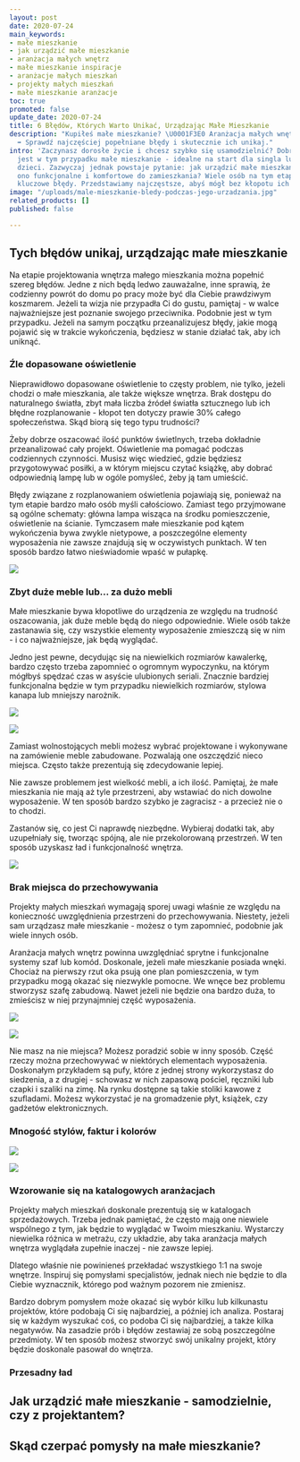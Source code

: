 ```yaml
---
layout: post
date: 2020-07-24
main_keywords:
- małe mieszkanie
- jak urządzić małe mieszkanie
- aranżacja małych wnętrz
- małe mieszkanie inspiracje
- aranżacje małych mieszkań
- projekty małych mieszkań
- małe mieszkanie aranżacje
toc: true
promoted: false
update_date: 2020-07-24
title: 6 Błędów, Których Warto Unikać, Urządzając Małe Mieszkanie
description: "Kupiłeś małe mieszkanie? \U0001F3E0 Aranżacja małych wnętrz bywa wymagająca.
  ➡️ Sprawdź najczęściej popełniane błędy i skutecznie ich unikaj."
intro: 'Zaczynasz dorosłe życie i chcesz szybko się usamodzielnić? Dobrym rozwiązaniem
  jest w tym przypadku małe mieszkanie - idealne na start dla singla lub pary bez
  dzieci. Zazwyczaj jednak powstaje pytanie: jak urządzić małe mieszkanie, aby było
  ono funkcjonalne i komfortowe do zamieszkania? Wiele osób na tym etapie popełnia
  kluczowe błędy. Przedstawiamy najczęstsze, abyś mógł bez kłopotu ich uniknąć.'
image: "/uploads/male-mieszkanie-bledy-podczas-jego-urzadzania.jpg"
related_products: []
published: false

---
```

## Tych błędów unikaj, urządzając małe mieszkanie

Na etapie projektowania wnętrza małego mieszkania można popełnić szereg błędów. Jedne z nich będą ledwo zauważalne, inne sprawią, że codzienny powrót do domu po pracy może być dla Ciebie prawdziwym koszmarem. Jeżeli ta wizja nie przypadła Ci do gustu, pamiętaj - w walce najważniejsze jest poznanie swojego przeciwnika. Podobnie jest w tym przypadku. Jeżeli na samym początku przeanalizujesz błędy, jakie mogą pojawić się w trakcie wykończenia, będziesz w stanie działać tak, aby ich uniknąć.

### Źle dopasowane oświetlenie

Nieprawidłowo dopasowane oświetlenie to częsty problem, nie tylko, jeżeli chodzi o małe mieszkania, ale także większe wnętrza. Brak dostępu do naturalnego światła, zbyt mała liczba źródeł światła sztucznego lub ich błędne rozplanowanie - kłopot ten dotyczy prawie 30% całego społeczeństwa. Skąd biorą się tego typu trudności?

Żeby dobrze oszacować ilość punktów świetlnych, trzeba dokładnie przeanalizować cały projekt. Oświetlenie ma pomagać podczas codziennych czynności. Musisz więc wiedzieć, gdzie będziesz przygotowywać posiłki, a w którym miejscu czytać książkę, aby dobrać odpowiednią lampę lub w ogóle pomyśleć, żeby ją tam umieścić.

Błędy związane z rozplanowaniem oświetlenia pojawiają się, ponieważ na tym etapie bardzo mało osób myśli całościowo. Zamiast tego przyjmowane są ogólne schematy: główna lampa wisząca na środku pomieszczenie, oświetlenie na ścianie. Tymczasem małe mieszkanie pod kątem wykończenia bywa zwykle nietypowe, a poszczególne elementy wyposażenia nie zawsze znajdują się w oczywistych punktach. W ten sposób bardzo łatwo nieświadomie wpaść w pułapkę.

![](/uploads/male-mieszkanie-zle-oswietlenie.jpg)

### Zbyt duże meble lub... za dużo mebli

Małe mieszkanie bywa kłopotliwe do urządzenia ze względu na trudność oszacowania, jak duże meble będą do niego odpowiednie. Wiele osób także zastanawia się, czy wszystkie elementy wyposażenie zmieszczą się w nim - i co najważniejsze, jak będą wyglądać.

Jedno jest pewne, decydując się na niewielkich rozmiarów kawalerkę, bardzo często trzeba zapomnieć o ogromnym wypoczynku, na którym mógłbyś spędzać czas w asyście ulubionych seriali. Znacznie bardziej funkcjonalna będzie w tym przypadku niewielkich rozmiarów, stylowa kanapa lub mniejszy narożnik.

![](/uploads/male-mieszkanie-zbyt-duze-meble.jpg)

![](/uploads/male-mieszkanie-za-duze-meble.jpg)

Zamiast wolnostojących mebli możesz wybrać projektowane i wykonywane na zamówienie meble zabudowane. Pozwalają one oszczędzić nieco miejsca. Często także prezentują się zdecydowanie lepiej.

Nie zawsze problemem jest wielkość mebli, a ich ilość. Pamiętaj, że małe mieszkania nie mają aż tyle przestrzeni, aby wstawiać do nich dowolne wyposażenie. W ten sposób bardzo szybko je zagracisz - a przecież nie o to chodzi.

Zastanów się, co jest Ci naprawdę niezbędne. Wybieraj dodatki tak, aby uzupełniały się, tworząc spójną, ale nie przekolorowaną przestrzeń. W ten sposób uzyskasz ład i funkcjonalność wnętrza.

![](/uploads/male-mieszkanie-za-duzo-rzeczy.jpg)

### Brak miejsca do przechowywania

Projekty małych mieszkań wymagają sporej uwagi właśnie ze względu na konieczność uwzględnienia przestrzeni do przechowywania. Niestety, jeżeli sam urządzasz małe mieszkanie - możesz o tym zapomnieć, podobnie jak wiele innych osób.

Aranżacja małych wnętrz powinna uwzględniać sprytne i funkcjonalne systemy szaf lub komód. Doskonale, jeżeli małe mieszkanie posiada wnęki. Chociaż na pierwszy rzut oka psują one plan pomieszczenia, w tym przypadku mogą okazać się niezwykle pomocne. We wnęce bez problemu stworzysz szafę zabudową. Nawet jeżeli nie będzie ona bardzo duża, to zmieścisz w niej przynajmniej część wyposażenia.

![](/uploads/male-mieszkanie-brak-miejsca-do-przechowywania.jpg)

![](/uploads/male-mieszkanie-szafy-zabudowane.jpg)

Nie masz na nie miejsca? Możesz poradzić sobie w inny sposób. Część rzeczy można przechowywać w niektórych elementach wyposażenia. Doskonałym przykładem są pufy, które z jednej strony wykorzystasz do siedzenia, a z drugiej - schowasz w nich zapasową pościel, ręczniki lub czapki i szaliki na zimę. Na rynku dostępne są takie stoliki kawowe z szufladami. Możesz wykorzystać je na gromadzenie płyt, książek, czy gadżetów elektronicznych.

### Mnogość stylów, faktur i kolorów

![](/uploads/male-mieszkanie-pomieszane-style.jpg)

![](/uploads/male-mieszkanie-rozne-style.jpg)

### Wzorowanie się na katalogowych aranżacjach

Projekty małych mieszkań doskonale prezentują się w katalogach sprzedażowych. Trzeba jednak pamiętać, że często mają one niewiele wspólnego z tym, jak będzie to wyglądać w Twoim mieszkaniu. Wystarczy niewielka różnica w metrażu, czy układzie, aby taka aranżacja małych wnętrza wyglądała zupełnie inaczej - nie zawsze lepiej.

Dlatego właśnie nie powinieneś przekładać wszystkiego 1:1 na swoje wnętrze. Inspiruj się pomysłami specjalistów, jednak niech nie będzie to dla Ciebie wyznacznik, którego pod ważnym pozorem nie zmienisz.

Bardzo dobrym pomysłem może okazać się wybór kilku lub kilkunastu projektów, które podobają Ci się najbardziej, a później ich analiza. Postaraj się w każdym wyszukać coś, co podoba Ci się najbardziej, a także kilka negatywów. Na zasadzie prób i błędów zestawiaj ze sobą poszczególne przedmioty. W ten sposób możesz stworzyć swój unikalny projekt, który będzie doskonale pasował do wnętrza.

### Przesadny ład

## Jak urządzić małe mieszkanie - samodzielnie, czy z projektantem?

## Skąd czerpać pomysły na małe mieszkanie?